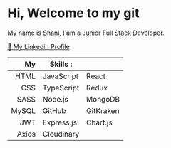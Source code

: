 # Hi, Welcome to my git
My name is Shani, I am a Junior Full Stack Developer.

[ :link: My Linkedin Profile](https://www.linkedin.com/in/shani-rom-0a8b3a242/)





|   My    |  Skills :     |     |
|--------:|--------------|--------------|
|HTML     | JavaScript   | React        |
|CSS      | TypeScript   | Redux        |
|SASS     | Node.js      | MongoDB      |
|MySQL    | GitHub       | GitKraken    |
|JWT      | Express.js   | Chart.js     |
|Axios    | Cloudinary   |      